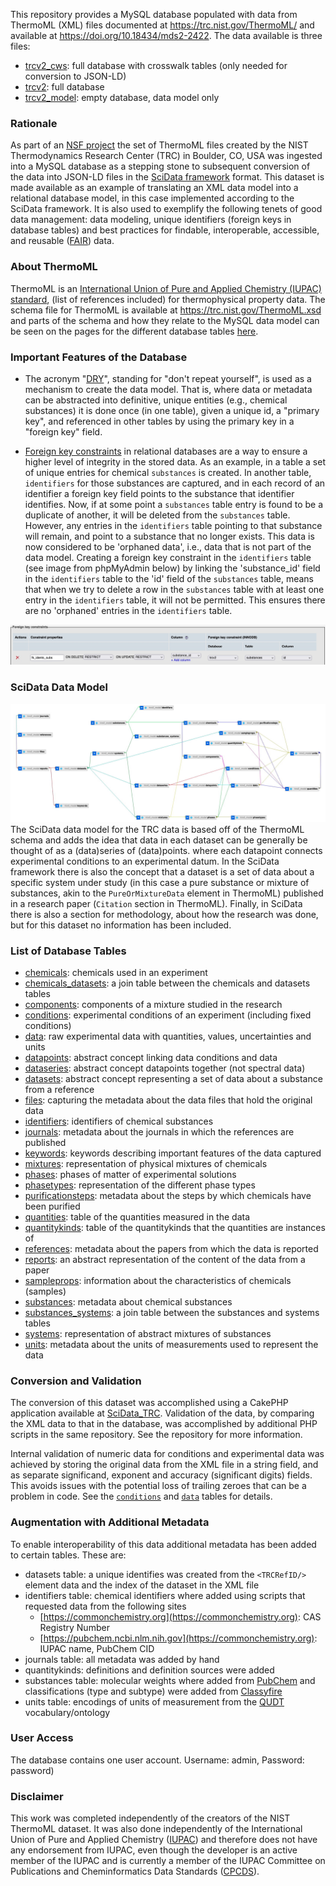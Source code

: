 This repository provides a MySQL database populated with data from ThermoML (XML) files documented at 
https://trc.nist.gov/ThermoML/ and available at https://doi.org/10.18434/mds2-2422. The data available
is three files:
- [trcv2_cws](mysql/trcv2_cws.sql.zip): full database with crosswalk tables (only needed for conversion to JSON-LD)
- [trcv2](mysql/trcv2.sql.zip): full database
- [trcv2_model](mysql/trcv2_model.sql): empty database, data model only

### Rationale
As part of an [NSF project](https://www.nsf.gov/awardsearch/showAward?AWD_ID=1835643) the set 
of ThermoML files created by the NIST Thermodynamics Research Center (TRC) in Boulder, CO, USA 
was ingested into a MySQL database as a stepping stone to subsequent conversion of the data 
into JSON-LD files in the [SciData framework](https://stuchalk.github.io/scidata/) format. This 
dataset is made available as an example of translating an XML data model into a relational 
database model, in this case implemented according to the SciData framework.  It is 
also used to exemplify the following tenets of good data management: data modeling, unique 
identifiers (foreign keys in database tables) and best practices for findable, interoperable, 
accessible, and reusable ([FAIR](https://www.go-fair.org/)) data.

### About ThermoML
ThermoML is an [International Union of Pure and Applied Chemistry (IUPAC) standard](https://iupac.org/what-we-do/digital-standards/thermoml/),
(list of references included) for thermophysical property data.  The schema file for ThermoML 
is available at https://trc.nist.gov/ThermoML.xsd and parts of the schema and how they relate
to the MySQL data model can be seen on the pages for the different database tables [here](mysql_tables).

### Important Features of the Database
* The acronym "[DRY](https://en.wikipedia.org/wiki/Don%27t_repeat_yourself)", standing for
  "don't repeat yourself", is used as a mechanism to create the data model. That is, where 
  data or metadata can be abstracted into definitive,  unique entities (e.g., 
  chemical substances) it is done once (in one table), given a unique id, a "primary key", 
  and referenced in other tables by using the primary key in a "foreign key" field.

* [Foreign key constraints](https://dev.mysql.com/doc/refman/5.7/en/create-table-foreign-keys.html) 
  in relational databases are a way to ensure a higher level of integrity in the stored data. 
  As an example, in a table a set of unique entries for chemical `substances` is created.
  In another table, `identifiers` for those substances are captured, and in each record of an 
  identifier a foreign key field points to the substance that identifier identifies. Now, if 
  at some point a `substances` table entry is found to be a duplicate of another, it will be deleted 
  from the `substances` table. However, any entries in the `identifiers` table pointing to that
  substance will remain, and point to a substance that no longer exists. This data is now 
  considered to be 'orphaned data', i.e., data that is not part of the data model. Creating a 
  foreign key constraint in the `identifiers` table (see image from phpMyAdmin below)
  by linking the 'substance_id' field in the `identifiers` table to the 'id' field of the 
  `substances` table, means that when we try to delete a row in the `substances` table with at
  least one entry in the `identifiers` table, it will not be permitted.  This ensures there 
  are no 'orphaned' entries in the `identifiers` table.

![foreign_key_example](images/mysql/mysql_fkeys.jpg)

### SciData Data Model
![mysql_schema.jpg](images/mysql/mysql_schema.jpg)
The SciData data model for the TRC data is based off of the ThermoML schema and adds the 
idea that data in each dataset can be generally be thought of as a (data)series of (data)points.
where each datapoint connects experimental conditions to an experimental datum. In the SciData
framework there is also the concept that a dataset is a set of data about a specific 
system under study (in this case a pure substance or mixture of substances, akin to the 
`PureOrMixtureData` element in ThermoML) published in a research paper (`Citation` section in ThermoML). 
Finally, in SciData there is also a section for methodology, about how the research was done,
but for this dataset no information has been included.

### List of Database Tables
- [chemicals](mysql_tables/table_chemicals.md): chemicals used in an experiment
- [chemicals_datasets](mysql_tables/table_chemicals_datasets.md): a join table between the chemicals and datasets tables
- [components](mysql_tables/table_components.md): components of a mixture studied in the research
- [conditions](mysql_tables/table_conditions.md): experimental conditions of an experiment (including fixed conditions)
- [data](mysql_tables/table_data.md): raw experimental data with quantities, values, uncertainties and units
- [datapoints](mysql_tables/table_datapoints.md): abstract concept linking data conditions and data
- [dataseries](mysql_tables/table_dataseries.md): abstract concept datapoints together (not spectral data)
- [datasets](mysql_tables/table_datasets.md): abstract concept representing a set of data about a substance from a reference
- [files](mysql_tables/table_files.md): capturing the metadata about the data files that hold the original data
- [identifiers](mysql_tables/table_identifiers.md): identifiers of chemical substances
- [journals](mysql_tables/table_journals.md): metadata about the journals in which the references are published
- [keywords](mysql_tables/table_keywords.md): keywords describing important features of the data captured
- [mixtures](mysql_tables/table_mixtures.md): representation of physical mixtures of chemicals
- [phases](mysql_tables/table_phases.md): phases of matter of experimental solutions
- [phasetypes](mysql_tables/table_phasetypes.md): representation of the different phase types
- [purificationsteps](mysql_tables/table_purificationsteps.md): metadata about the steps by which chemicals have been purified
- [quantities](mysql_tables/table_quantities.md): table of the quantities measured in the data
- [quantitykinds](mysql_tables/table_quantitykinds.md): table of the quantitykinds that the quantities are instances of
- [references](mysql_tables/table_references.md): metadata about the papers from which the data is reported
- [reports](mysql_tables/table_reports.md): an abstract representation of the content of the data from a paper
- [sampleprops](mysql_tables/table_sampleprops.md): information about the characteristics of chemicals (samples)
- [substances](mysql_tables/table_substances.md): metadata about chemical substances
- [substances_systems](mysql_tables/table_substances_systems.md): a join table between the substances and systems tables 
- [systems](mysql_tables/table_systems.md): representation of abstract mixtures of substances
- [units](mysql_tables/table_units.md): metadata about the units of measurements used to represent the data

### Conversion and Validation
The conversion of this dataset was accomplished using a CakePHP application available at 
[SciData_TRC](https://github.com/ChalkLab/SciData_TRC). Validation of the data, by comparing the XML data
to that in the database, was accomplished by additional PHP scripts in the same repository. See the repository
for more information.

Internal validation of numeric data for conditions and experimental data was
achieved by storing the original data from the XML file in a string field, and as separate significand, exponent and
accuracy (significant digits) fields.  This avoids issues with the potential loss of trailing zeroes that can be a
problem in code. See the [`conditions`](mysql_tables/table_conditions) and [`data`](mysql_tables/table_data) tables for details.

### Augmentation with Additional Metadata
To enable interoperability of this data additional metadata has been added to certain tables.  These are:
- datasets table: a unique identifies was created from the `<TRCRefID/>` element data and the index of the 
dataset in the XML file
- identifiers table: chemical identifiers where added using scripts that requested data from the following sites
  - [https://commonchemistry.org](https://commonchemistry.org): CAS Registry Number
  - [https://pubchem.ncbi.nlm.nih.gov](https://commonchemistry.org): IUPAC name, PubChem CID
- journals table: all metadata was added by hand
- quantitykinds: definitions and definition sources were added
- substances table: molecular weights where added from [PubChem](https://pubchem.ncbi.nlm.nih.gov/) and
classifications (type and subtype) were added from [Classyfire](http://classyfire.wishartlab.com/)
- units table: encodings of units of measurement from the [QUDT](https://www.qudt.org/) vocabulary/ontology

### User Access
The database contains one user account.  Username: admin, Password: password)

### Disclaimer
This work was completed independently of the creators of the NIST ThermoML dataset.  It was also done
independently of the International Union of Pure and Applied Chemistry ([IUPAC](https://iupac.org/)) 
and therefore does not have any endorsement from IUPAC, even though the developer is an active member 
of the IUPAC and is currently a member of the IUPAC Committee on Publications and Cheminformatics 
Data Standards ([CPCDS](https://iupac.org/body/024/)).